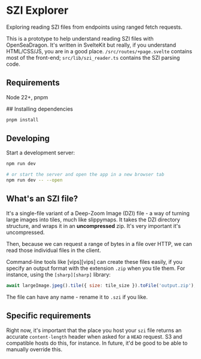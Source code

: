 # SZI Explorer

Exploring reading SZI files from endpoints using ranged fetch requests.

This is a prototype to help understand reading SZI files with OpenSeaDragon. It's written in SvelteKit but really, if you understand HTML/CSS/JS, you are in a good place. `/src/routes/+page.svelte` contains most of the front-end; `src/lib/szi_reader.ts` contains the SZI parsing code.

## Requirements

Node 22+, pnpm

## Installing dependencies

```bash
pnpm install
```

## Developing

Start a development server:

```bash
npm run dev

# or start the server and open the app in a new browser tab
npm run dev -- --open
```

## What's an SZI file?

It's a single-file variant of a Deep-Zoom Image (DZI) file - a way of turning large images into tiles, much like slippymaps. It takes the DZI directory structure, and wraps it in an **uncompressed** zip. It's very important it's uncompressed.

Then, because we can request a range of bytes in a file over HTTP, we can read those individual files in the client.

Command-line tools like [vips][vips] can create these files easily, if you specify an output format with the extension `.zip` when you tile them. For instance, using the `[sharp][sharp]` library:

```js
await largeImage.jpeg().tile({ size: tile_size }).toFile('output.zip');
```

The file can have any name - rename it to `.szi` if you like.

## Specific requirements

Right now, it's important that the place you host your `szi` file returns an accurate `content-length` header when asked for a `HEAD` request. S3 and compatible hosts do this, for instance. In future, it'd be good to be able to manually override this.
